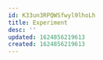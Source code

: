 ```yaml
---
id: K33un3RPQWSfwyl9lhoLh
title: Experiment
desc: ''
updated: 1624856219613
created: 1624856219613
---
```



